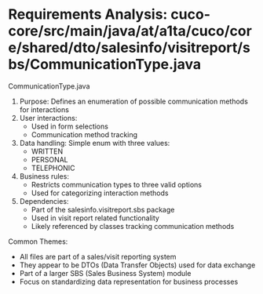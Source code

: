 # Requirements Analysis: cuco-core/src/main/java/at/a1ta/cuco/core/shared/dto/salesinfo/visitreport/sbs/CommunicationType.java

CommunicationType.java
1. Purpose: Defines an enumeration of possible communication methods for interactions
2. User interactions:
   - Used in form selections
   - Communication method tracking
3. Data handling: Simple enum with three values:
   - WRITTEN
   - PERSONAL
   - TELEPHONIC
4. Business rules:
   - Restricts communication types to three valid options
   - Used for categorizing interaction methods
5. Dependencies:
   - Part of the salesinfo.visitreport.sbs package
   - Used in visit report related functionality
   - Likely referenced by classes tracking communication methods

Common Themes:
- All files are part of a sales/visit reporting system
- They appear to be DTOs (Data Transfer Objects) used for data exchange
- Part of a larger SBS (Sales Business System) module
- Focus on standardizing data representation for business processes